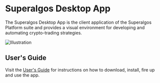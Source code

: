 # Superalgos Desktop App

The Superalgos Desktop App is the client application of the Superalgos Platform suite and provides a visual environment for developing and automating crypto-trading strategies.

![Illustration](https://user-images.githubusercontent.com/13994516/63528460-4550ae80-c503-11e9-8db6-22995e0b9c16.gif)

## User's Guide

Visit the [User's Guide](https://github.com/Superalgos/DesktopApp/wiki) for instructions on how to download, install, fire up and use the app. 

